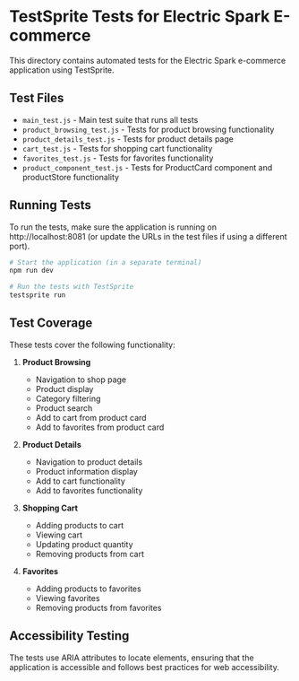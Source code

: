 # TestSprite Tests for Electric Spark E-commerce

This directory contains automated tests for the Electric Spark e-commerce application using TestSprite.

## Test Files

- `main_test.js` - Main test suite that runs all tests
- `product_browsing_test.js` - Tests for product browsing functionality
- `product_details_test.js` - Tests for product details page
- `cart_test.js` - Tests for shopping cart functionality
- `favorites_test.js` - Tests for favorites functionality
- `product_component_test.js` - Tests for ProductCard component and productStore functionality

## Running Tests

To run the tests, make sure the application is running on http://localhost:8081 (or update the URLs in the test files if using a different port).

```bash
# Start the application (in a separate terminal)
npm run dev

# Run the tests with TestSprite
testsprite run
```

## Test Coverage

These tests cover the following functionality:

1. **Product Browsing**
   - Navigation to shop page
   - Product display
   - Category filtering
   - Product search
   - Add to cart from product card
   - Add to favorites from product card

2. **Product Details**
   - Navigation to product details
   - Product information display
   - Add to cart functionality
   - Add to favorites functionality

3. **Shopping Cart**
   - Adding products to cart
   - Viewing cart
   - Updating product quantity
   - Removing products from cart

4. **Favorites**
   - Adding products to favorites
   - Viewing favorites
   - Removing products from favorites

## Accessibility Testing

The tests use ARIA attributes to locate elements, ensuring that the application is accessible and follows best practices for web accessibility.
